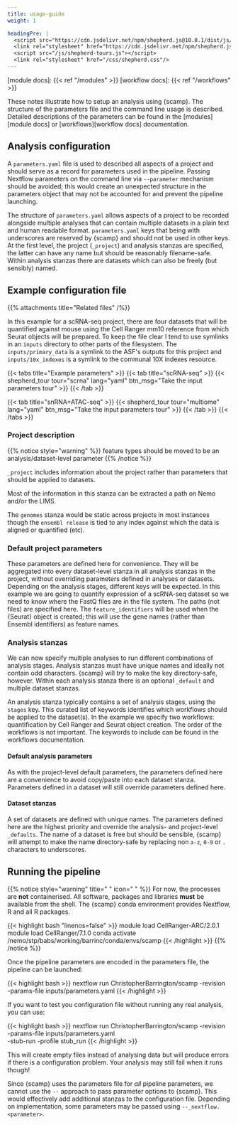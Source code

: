 ```yaml
---
title: usage-guide
weight: 1

headingPre: |
  <script src="https://cdn.jsdelivr.net/npm/shepherd.js@10.0.1/dist/js/shepherd.min.js"></script>
  <link rel="stylesheet" href="https://cdn.jsdelivr.net/npm/shepherd.js@10.0.1/dist/css/shepherd.css"/>
  <script src="/js/shepherd-tours.js"></script>
  <link rel="stylesheet" href="/css/shepherd.css"/>
---
```


[module docs]: {{< ref "/modules" >}}
[workflow docs]: {{< ref "/workflows" >}}

These notes illustrate how to setup an analysis using {scamp}. The structure of the parameters file and the command line usage is described. Detailed descriptions of the parameters can be found in the [modules][module docs] or [workflows][workflow docs] documentation.

<!--more-->

## Analysis configuration

A `parameters.yaml` file is used to described all aspects of a project and should serve as a record for parameters used in the pipeline. Passing Nextflow parameters on the command line via `--parameter` mechanism should be avoided; this would create an unexpected structure in the parameters object that may not be accounted for and prevent the pipeline launching.

The structure of `parameters.yaml` allows aspects of a project to be recorded alongside multiple analyses that can contain multiple datasets in a plain text and human readable format. `parameters.yaml` keys that being with underscores are reserved by {scamp} and should not be used in other keys. At the first level, the project (`_project`) and analysis stanzas are specified, the latter can have any name but should be reasonably filename-safe. Within analysis stanzas there are datasets which can also be freely (but sensibly) named.

## Example configuration file

{{% attachments title="Related files" /%}}

In this example for a scRNA-seq project, there are four datasets that will be quantified against mouse using the Cell Ranger mm10 reference from which Seurat objects will be prepared. To keep the file clear I tend to use symlinks in an `inputs` directory to other parts of the filesystem. The `inputs/primary_data` is a symlink to the ASF's outputs for this project and `inputs/10x_indexes` is a symlink to the communal 10X indexes resource.

{{< tabs title="Example parameters" >}}
{{< tab title="scRNA-seq" >}}
{{< shepherd_tour tour="scrna" lang="yaml" btn_msg="Take the input parameters tour" >}}
{{< /tab >}}

{{< tab title="snRNA+ATAC-seq" >}}
{{< shepherd_tour tour="multiome" lang="yaml" btn_msg="Take the input parameters tour" >}}
{{< /tab >}}
{{< /tabs >}}

### Project description

{{% notice style="warning" %}}
feature types should be moved to be an analysis/dataset-level parameter
{{% /notice %}}

`_project` includes information about the project rather than parameters that should be applied to datasets.

Most of the information in this stanza can be extracted a path on Nemo and/or the LIMS.

The `genomes` stanza would be static across projects in most instances though the `ensembl release` is tied to any index against which the data is aligned or quantified (etc).

### Default project parameters

These parameters are defined here for convenience. They will be aggregated into every dataset-level stanza in all analysis stanzas in the project, without overriding parameters defined in analyses or datasets. Depending on the analysis stages, different keys will be expected. In this example we are going to quantify expression of a scRNA-seq dataset so we need to know where the FastQ files are in the file system. The paths (not files) are specified here. The `feature_identifiers` will be used when the {Seurat} object is created; this will use the gene names (rather than Ensembl identifiers) as feature names.

### Analysis stanzas

We can now specify multiple analyses to run different combinations of analysis stages. Analysis stanzas must have unique names and ideally not contain odd characters. {scamp} will _try_ to make the key directory-safe, however. Within each analysis stanza there is an optional `_default` and multiple dataset stanzas.

An analysis stanza typically contains a set of analysis stages, using the `stages` key. This curated list of keywords identifies which workflows should be applied to the dataset(s). In the example we specify two workflows: quantification by Cell Ranger and Seurat object creation. The order of the workflows is not important. The keywords to include can be found in the workflows documentation.

#### Default analysis parameters

As with the project-level default parameters, the parameters defined here are a convenience to avoid copy/paste into each dataset stanza. Parameters defined in a dataset will still override parameters defined here.

#### Dataset stanzas

A set of datasets are defined with unique names. The parameters defined here are the highest priority and override the analysis- and project-level `_defaults`. The name of a dataset is free but should be sensible, {scamp} will attempt to make the name directory-safe by replacing non `a-z`, `0-9` or `.` characters to underscores.

## Running the pipeline

{{% notice style="warning" title=" " icon=" " %}}
For now, the processes are __not__ containerised. All software, packages and libraries __must__ be available from the shell. The {scamp} conda environment provides Nextflow, R and all R packages.

{{< highlight bash "linenos=false" >}}
module load CellRanger-ARC/2.0.1
module load CellRanger/7.1.0
conda activate /nemo/stp/babs/working/barrinc/conda/envs/scamp
{{< /highlight >}}
{{% /notice %}}

Once the pipeline parameters are encoded in the parameters file, the pipeline can be launched:

{{< highlight bash >}}
nextflow run ChristopherBarrington/scamp -revision <release> \
  -params-file inputs/parameters.yaml
{{< /highlight >}}

If you want to test you configuration file without running any real analysis, you can use:

{{< highlight bash >}}
nextflow run ChristopherBarrington/scamp -revision <release> \
  -params-file inputs/parameters.yaml \
  -stub-run -profile stub_run
{{< /highlight >}}

This will create empty files instead of analysing data but will produce errors if there is a configuration problem. Your analysis may still fail when it runs though!

Since {scamp} uses the parameters file for _all_ pipeline parameters, we cannot use the `--` approach to pass parameter options to {scamp}. This would effectively add additional stanzas to the configuration file. Depending on implementation, some parameters may be passed using `--_nextflow.<parameter>`.
